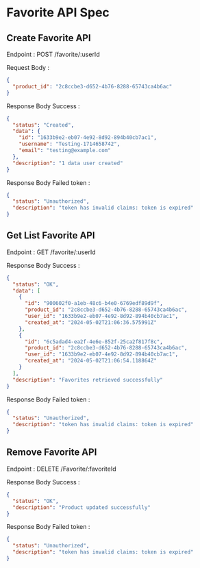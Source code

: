# Favorite API Spec

## Create Favorite API

Endpoint : POST /favorite/:userId


Request Body :

```json
{
  "product_id": "2c8ccbe3-d652-4b76-8288-65743ca4b6ac"
}
```

Response Body Success :

```json
{
  "status": "Created",
  "data": {
    "id": "1633b9e2-eb07-4e92-8d92-894b40cb7ac1",
    "username": "Testing-1714658742",
    "email": "testing@example.com"
  },
  "description": "1 data user created"
}
```

Response Body Failed token :

```json
{
  "status": "Unauthorized",
  "description": "token has invalid claims: token is expired"
}
```

## Get List Favorite API

Endpoint : GET /favorite/:userId


Response Body Success :

```json
{
  "status": "OK",
  "data": [
    {
      "id": "900602f0-a1eb-48c6-b4e0-6769edf89d9f",
      "product_id": "2c8ccbe3-d652-4b76-8288-65743ca4b6ac",
      "user_id": "1633b9e2-eb07-4e92-8d92-894b40cb7ac1",
      "created_at": "2024-05-02T21:06:36.575991Z"
    },
    {
      "id": "6c5adad4-ea2f-4e6e-852f-25ca2f817f8c",
      "product_id": "2c8ccbe3-d652-4b76-8288-65743ca4b6ac",
      "user_id": "1633b9e2-eb07-4e92-8d92-894b40cb7ac1",
      "created_at": "2024-05-02T21:06:54.118864Z"
    }
  ],
  "description": "Favorites retrieved successfully"
}
```

Response Body Failed token :

```json
{
  "status": "Unauthorized",
  "description": "token has invalid claims: token is expired"
}
```

## Remove Favorite API

Endpoint : DELETE /Favorite/:favoriteId

Response Body Success :

```json
{
  "status": "OK",
  "description": "Product updated successfully"
}
```

Response Body Failed token :

```json
{
  "status": "Unauthorized",
  "description": "token has invalid claims: token is expired"
}
```